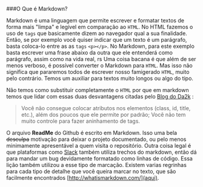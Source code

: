 ###O Que é Markdown?

Markdown é uma linguagem que permite escrever e formatar textos de forma mais "limpa" e legível em comparação ao `HTML`.
No HTML fazemos o uso de `tags` que basicamente dizem ao navegador qual a sua finalidade. Então, se por exemplo você quiser indicar que um texto é um parágrafo, basta coloca-lo entre as as `tags` `<p></p>`.
No Markdown, para este exemplo basta escrever uma frase abaixo da outra que ele entenderá como parágrafo, assim como na vida real, rs
Uma coisa bacana é que além de ser menos verboso, é possível converter o Markdown para `HTML`. Mas isso não significa que pararemos todos de escrever nosso famigerado `HTML`, muito pelo contrário. Temos um auxiliar para textos muito longos ou algo do tipo.

Não temos como substituir completamente o `HTML` por que em markdown temos que lidar com essas duas desvantagens citadas pelo [Blog do Da2k](http://blog.da2k.com.br) :

>Você não consegue colocar atributos nos elementos (class, id, title, etc.), além dos poucos que ele permite por padrão;
>Você não tem muito controle para fazer aninhamento de tags.

O arquivo **ReadMe** do Github é escrito em Markdown. Isso uma bela ~~desculpa~~ motivação para deixar o projeto documentado, ou pelo menos minimamente apresentável a quem visita o repositório. Outra coisa legal é que plataformas como [Slack](http://slack.com) também utiliza trechos do markdown, então dá para mandar um bug devidamente formatado como linhas de código.
Essa lição também utilizou a esse tipo de marcação. Existem varias regrinhas para cada tipo de detalhe que você queira marcar no texto, 
que são facilmente encontrados [http://whatismarkdown.com/](aqui).


